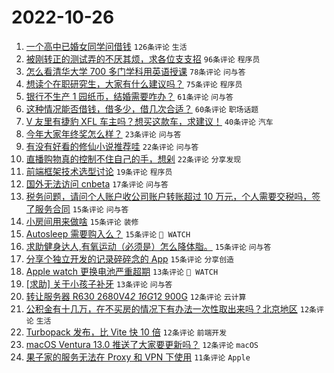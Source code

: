 # 2022-10-26

1. [一个高中已婚女同学问借钱](https://www.v2ex.com/t/889894) `126条评论` `生活`
1. [被刚转正的测试弄的不厌其烦，求各位支支招](https://www.v2ex.com/t/890025) `96条评论` `程序员`
1. [怎么看清华大学 700 多门学科用英语授课](https://www.v2ex.com/t/889972) `78条评论` `问与答`
1. [想读个在职研究生，大家有什么建议吗？](https://www.v2ex.com/t/889883) `75条评论` `程序员`
1. [银行不生产 1 园纸币，结婚需要咋办？](https://www.v2ex.com/t/889981) `61条评论` `问与答`
1. [这种情况能否借钱，借多少，借几次合适？](https://www.v2ex.com/t/889908) `60条评论` `职场话题`
1. [V 友里有捷豹 XFL 车主吗？想买这款车，求建议！](https://www.v2ex.com/t/889891) `40条评论` `汽车`
1. [今年大家年终奖怎么样？](https://www.v2ex.com/t/890041) `23条评论` `问与答`
1. [有没有好看的修仙小说推荐哇](https://www.v2ex.com/t/890064) `22条评论` `问与答`
1. [直播购物真的控制不住自己的手，想剁](https://www.v2ex.com/t/889955) `22条评论` `分享发现`
1. [前端框架技术选型讨论](https://www.v2ex.com/t/890059) `19条评论` `程序员`
1. [国外无法访问 cnbeta](https://www.v2ex.com/t/889946) `17条评论` `问与答`
1. [税务问题，请问个人账户收公司账户转账超过 10 万元，个人需要交税吗，签了服务合同](https://www.v2ex.com/t/890068) `15条评论` `问与答`
1. [小房间用来做啥](https://www.v2ex.com/t/890036) `15条评论` `装修`
1. [Autosleep 需要购入么？](https://www.v2ex.com/t/889958) `15条评论` ` WATCH`
1. [求助健身达人,有氧运动（必须是）怎么降体脂。](https://www.v2ex.com/t/889925) `15条评论` `问与答`
1. [分享个独立开发的记录碎碎念的 App](https://www.v2ex.com/t/889874) `15条评论` `分享创造`
1. [Apple watch 更换电池严重超期](https://www.v2ex.com/t/890072) `13条评论` ` WATCH`
1. [[求助] 关于小孩子补牙](https://www.v2ex.com/t/890050) `13条评论` `问与答`
1. [转让服务器 R630 2680V4*2 16G*12 900G](https://www.v2ex.com/t/890055) `12条评论` `云计算`
1. [公积金有十几万，在不买房的情况下有办法一次性取出来吗？北京地区](https://www.v2ex.com/t/889993) `12条评论` `生活`
1. [Turbopack 发布，比 Vite 快 10 倍](https://www.v2ex.com/t/889948) `12条评论` `前端开发`
1. [macOS Ventura 13.0 推送了大家要更新吗？](https://www.v2ex.com/t/889943) `12条评论` `macOS`
1. [果子家的服务无法在 Proxy 和 VPN 下使用](https://www.v2ex.com/t/889942) `11条评论` `Apple`
